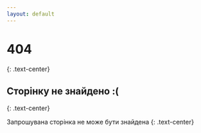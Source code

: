 ```yaml
---
layout: default
---
```


# 404
{: .text-center}

## Сторінку не знайдено :(
{: .text-center}

Запрошувана сторінка не може бути знайдена
{: .text-center}

